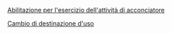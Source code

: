 
[Abilitazione per l'esercizio dell'attività di acconciatore]({{site.baseurl}}/schede/parrucchiereabilitazione/cittadini/index.html)

[Cambio di destinazione d'uso]({{site.baseurl}}/schede/cambio_destinazione_uso/cittadini/index.html)
